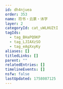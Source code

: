 ```yaml
---
id: dh4njuea
order: 353
name: 符书・云篆・讳字
layer: 2
categoryId: cat_uWLHUZtI
tagIds:
  - tag_BHaPQ9KP
  - tag_LJIAXzSO
  - tag_eAgXxyKy
aliases: []
titledLinks: []
parent: ""
relatedEntries: []
timelineEvents: []
nsfw: false
lastUpdated: 1758087125
---
```


